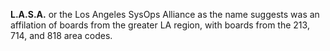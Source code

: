 **L.A.S.A.** or the Los Angeles SysOps Alliance as the name suggests was an affilation of boards from the greater LA region, with boards from the 213, 714, and 818 area codes.